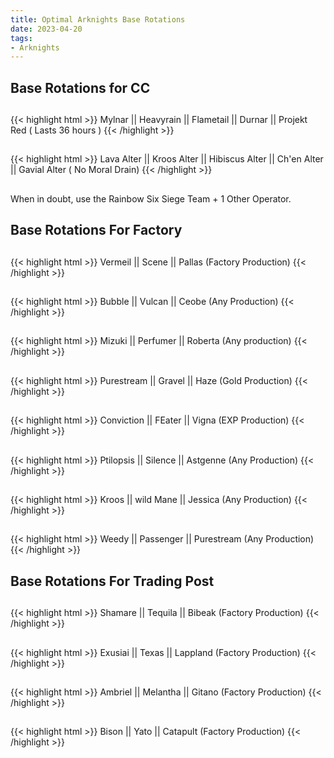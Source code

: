 ```yaml
---
title: Optimal Arknights Base Rotations
date: 2023-04-20
tags:
- Arknights
---
```

## Base Rotations for CC
##
{{< highlight html >}}
Mylnar || Heavyrain || Flametail || Durnar || Projekt Red
( Lasts 36 hours )
{{< /highlight >}}

##
{{< highlight html >}}
Lava Alter || Kroos Alter || Hibiscus Alter || Ch'en Alter || Gavial Alter
( No Moral Drain)
{{< /highlight >}}
##
When in doubt, use the Rainbow Six Siege Team + 1 Other Operator.

## Base Rotations For Factory
##
{{< highlight html >}}
Vermeil || Scene || Pallas
(Factory Production)
{{< /highlight >}}
##
{{< highlight html >}}
Bubble || Vulcan || Ceobe
(Any Production)
{{< /highlight >}}
##
{{< highlight html >}}
Mizuki || Perfumer || Roberta
(Any production)
{{< /highlight >}}
##
{{< highlight html >}}
Purestream || Gravel || Haze
(Gold Production)
{{< /highlight >}}
##
{{< highlight html >}}
Conviction || FEater || Vigna
(EXP Production)
{{< /highlight >}}
##
{{< highlight html >}}
Ptilopsis || Silence || Astgenne
(Any Production)
{{< /highlight >}}
##
{{< highlight html >}}
Kroos || wild Mane || Jessica
(Any Production)
{{< /highlight >}}
##
{{< highlight html >}}
Weedy || Passenger || Purestream
(Any Production)
{{< /highlight >}}
## Base Rotations For Trading Post
##
{{< highlight html >}}
Shamare || Tequila || Bibeak
(Factory Production)
{{< /highlight >}}
##
{{< highlight html >}}
Exusiai || Texas || Lappland
(Factory Production)
{{< /highlight >}}
##
{{< highlight html >}}
Ambriel || Melantha || Gitano
(Factory Production)
{{< /highlight >}}
##
{{< highlight html >}}
Bison || Yato || Catapult
(Factory Production)
{{< /highlight >}}